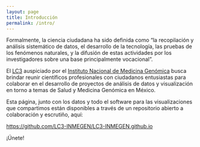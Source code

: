 ```yaml
---
layout: page
title: Introducción
permalink: /intro/
---
```


Formalmente, la ciencia ciudadana ha sido definida como “la
recopilación y análisis sistemático de datos, el desarrollo de la
tecnología, las pruebas de los fenómenos naturales, y la difusión de
estas actividades por los investigadores sobre una base principalmente
vocacional”.

El [LC3](https://LC3-INMEGEN.github.io) auspiciado por el
[Instituto Nacional de Medicina Genómica](http://www.inmegen.gob.mx/)
busca brindar reunir científicos profesionales con ciudadanos
entusiastas para colaborar en el desarrollo de proyectos de análisis
de datos y visualización en torno a temas de Salud y Medicina Genómica
en México.

Esta página, junto con los datos y todo el software para las
visualizaciones que compartimos están disponibles a través de un
repositorio abierto a colaboración y escrutiño, aquí:

https://github.com/LC3-INMEGEN/LC3-INMEGEN.github.io

¡Únete!
